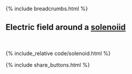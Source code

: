 {% include breadcrumbs.html %}

## Electric field around a [solenoiid](https://en.wikipedia.org/wiki/Solenoid)
<div class="header_line"><br/></div>

{% include_relative code/solenoid.html %}

<p style="clear: both;"></p>

{% include share_buttons.html %}